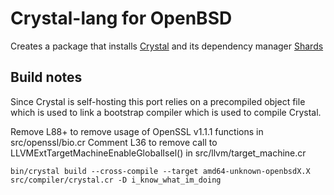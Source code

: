 # Crystal-lang for OpenBSD

Creates a package that installs [Crystal](https://crystal-lang.org/) and
its dependency manager [Shards](https://github.com/crystal-lang/shards)

## Build notes

Since Crystal is self-hosting this port relies on a precompiled object file
which is used to link a bootstrap compiler which is used to compile Crystal.

Remove L88+ to remove usage of OpenSSL v1.1.1 functions in src/openssl/bio.cr
Comment L36 to remove call to LLVMExtTargetMachineEnableGlobalIsel() in src/llvm/target_machine.cr

```
bin/crystal build --cross-compile --target amd64-unknown-openbsdX.X src/compiler/crystal.cr -D i_know_what_im_doing
```

